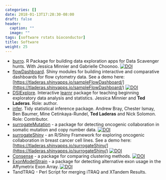 ```yaml
---
categories: []
date: 2018-01-13T17:28:30-08:00
draft: false
header:
  caption: ""
  image: ""
tags: [software rstats bioconductor]
title: Software
weight: 25
---
```


+ [burro](http://github.com/laderast/burro). R Package for building data exploration apps for Data Scavenger hunts. With Jessica Minnier and Gabrielle Choonoo. [![DOI](https://zenodo.org/badge/164516429.svg)](https://zenodo.org/badge/latestdoi/164516429)
+ [flowDashboard](https://github.com/laderast/flowDashboard). Shiny modules for building interactive and comparative dashboards for flow cytometry data. See a demo here: [https://tladeras.shinyapps.io/sampleFlowDashboard/](https://tladeras.shinyapps.io/sampleFlowDashboard/) [![DOI](https://zenodo.org/badge/72794399.svg)](https://zenodo.org/badge/latestdoi/72794399)
+ [DSIExplore](https://github.com/laderast/DSIExplore). Interactive [learnr](https://rstudio.github.io/learnr/) package for teaching beginning exploratory data analysis and statistics. Jessica Minnier and **Ted Laderas**. Role: author.
+ [infer](http://infer.netlify.com). Tidy statistical inference package. Andrew Bray, Chester Ismay, Ben Baumer, Mine Cetinkaya-Rundel, **Ted Laderas** and Nick Solomon. Role: Contributor.
+ [surrogateMutation](https://laderast.github.io/surrogateMutation) - a package for detecting oncogenic collaboration in somatic mutation and copy number data. [![DOI](https://zenodo.org/badge/34889234.svg)](https://zenodo.org/badge/latestdoi/34889234)
+ [surrogateShiny](https://github.com/laderast/surrogateShiny) - an R/Shiny Framework for exploring oncogenic collaboration in breast cancer cell lines. See a demo here: [https://tladeras.shinyapps.io/surrogateShiny/](https://tladeras.shinyapps.io/surrogateShiny/) [![DOI](https://zenodo.org/badge/26290300.svg)](https://zenodo.org/badge/latestdoi/26290300)
+ [Consense](https://github.com/laderast/surrogateMutation) - a package for comparing clustering methods. [![DOI](https://zenodo.org/badge/34889209.svg)](https://zenodo.org/badge/latestdoi/34889209)
+ [ExonModelStrain](https://github.com/laderast/ExonModelStrain) - a package for detecting alternative exon usage in the Affymetrix Exon Array. [![DOI](https://zenodo.org/badge/34889191.svg)](https://zenodo.org/badge/latestdoi/34889191)
+ TandTRAQ - Perl Script for merging iTRAQ and XTandem Results.
